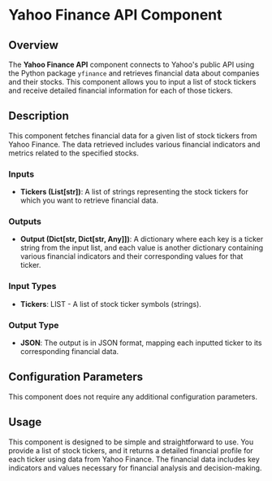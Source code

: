 # Yahoo Finance API Component

## Overview

The **Yahoo Finance API** component connects to Yahoo's public API using the Python package `yfinance` and retrieves financial data about companies and their stocks. This component allows you to input a list of stock tickers and receive detailed financial information for each of those tickers.

## Description

This component fetches financial data for a given list of stock tickers from Yahoo Finance. The data retrieved includes various financial indicators and metrics related to the specified stocks.

### Inputs

- **Tickers (List[str])**: A list of strings representing the stock tickers for which you want to retrieve financial data.

### Outputs

- **Output (Dict[str, Dict[str, Any]])**: A dictionary where each key is a ticker string from the input list, and each value is another dictionary containing various financial indicators and their corresponding values for that ticker.

### Input Types

- **Tickers**: LIST - A list of stock ticker symbols (strings).

### Output Type

- **JSON**: The output is in JSON format, mapping each inputted ticker to its corresponding financial data.

## Configuration Parameters

This component does not require any additional configuration parameters.

## Usage

This component is designed to be simple and straightforward to use. You provide a list of stock tickers, and it returns a detailed financial profile for each ticker using data from Yahoo Finance. The financial data includes key indicators and values necessary for financial analysis and decision-making.